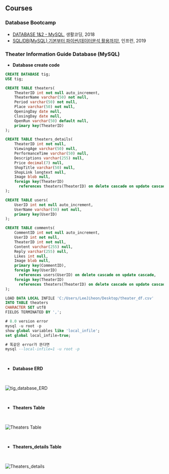 ## Courses

### Database Bootcamp

- [DATABASE 1&2 - MySQL](https://www.inflearn.com/course/database-2-mysql-%EA%B0%95%EC%A2%8C), 생활코딩, 2018
- [SQL/DB(MySQL) 기본부터 파이썬/데이터분석 활용까지!](https://www.inflearn.com/course/SQL-DB-MYSQL-%ED%8C%8C%EC%9D%B4%EC%8D%AC-%EB%8D%B0%EC%9D%B4%ED%84%B0%EB%B6%84%EC%84%9D), 인프런, 2019

### Theater Information Guide Database (MySQL)

- **Database create code**

```sql
CREATE DATABASE tig;
USE tig;

CREATE TABLE theaters(
    TheaterID int not null auto_increment,
    TheaterName varchar(50) not null,
    Period varchar(50) not null,
    Place varchar(50) not null,
    OpeningDay date null,
    ClosingDay date null,
    OpenRun varchar(50) default null,
    primary key(TheaterID)
);

CREATE TABLE theaters_details(
    TheaterID int not null,
    ViewingAge varchar(50) null,
    PerformanceTime varchar(50) null,
    Descriptions varchar(255) null,
    Price decimal(7) null,
    ShopTitle varchar(50) null,
    ShopLink longtext null,
    Image blob null,
    foreign key(TheaterID)
      references theaters(TheaterID) on delete cascade on update cascade
);

CREATE TABLE users(
    UserID int not null auto_increment,
    UserName varchar(50) not null,
    primary key(UserID)
);

CREATE TABLE comments(
    CommentID int not null auto_increment,
    UserID int not null,
    TheaterID int not null,
    Content varchar(255) null,
    Reply varchar(255) null,
    Likes int null,
    Image blob null,
    primary key(CommentID),
    foreign key(UserID)
      references users(UserID) on delete cascade on update cascade,
    foreign key(TheaterID)
      references theaters(TheaterID) on delete cascade on update cascade
);

LOAD DATA LOCAL INFILE 'C:/Users/LeeJiheon/Desktop/theater_df.csv'
INTO TABLE theaters
CHARACTER SET utf8
FIELDS TERMINATED BY ',';

# 8.0 version error
mysql -u root -p
show global variables like 'local_infile';
set global local_infile=true;

# 똑같은 error가 뜬다면
mysql --local-infile=1 -u root -p
```

<br>

- **Database ERD**

<br>

![tig_database_ERD](https://user-images.githubusercontent.com/48443734/73377954-35839480-4303-11ea-8d51-e2750ffd0d68.png)

<br>

- **Theaters Table**

<br>

![Theaters Table](https://user-images.githubusercontent.com/48443734/73336131-5b357d00-42b4-11ea-8dc6-bf4536152db6.png)

<br>

- **Theaters_details Table**

<br>

![Theaters_details](https://user-images.githubusercontent.com/48443734/73336132-5bce1380-42b4-11ea-876b-cad2a2dad0c7.png)
